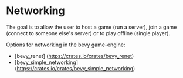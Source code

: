 # Networking

The goal is to allow the user to host a game (run a server), join a game (connect to someone else's server) or to play offline (single player).

Options for networking in the bevy game-engine:
* [bevy_renet] (https://crates.io/crates/bevy_renet)
* [bevy_simple_networking] (https://crates.io/crates/bevy_simple_networking)
